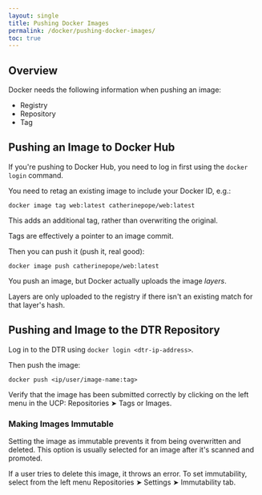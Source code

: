 ```yaml
---
layout: single
title: Pushing Docker Images
permalink: /docker/pushing-docker-images/
toc: true
---
```


## Overview

Docker needs the following information when pushing an image:

- Registry
- Repository
- Tag

## Pushing an Image to Docker Hub

If you're pushing to Docker Hub, you need to log in first using the `docker login` command.

You need to retag an existing image to include your Docker ID, e.g.:

`docker image tag web:latest catherinepope/web:latest`

This adds an additional tag, rather than overwriting the original.

Tags are effectively a pointer to an image commit.

Then you can push it (push it, real good):

`docker image push catherinepope/web:latest`

You push an image, but Docker actually uploads the image *layers*.

Layers are only uploaded to the registry if there isn't an existing match for that layer's hash.

## Pushing and Image to the DTR Repository

Log in to the DTR using `docker login <dtr-ip-address>`.

Then push the image:

`docker push <ip/user/image-name:tag>`

Verify that the image has been submitted correctly by clicking on the left menu in the UCP: Repositories ➤ Tags or Images.

### Making Images Immutable

Setting the image as immutable prevents it from being overwritten and deleted. This option is usually selected for an image after it's scanned and promoted.

If a user tries to delete this image, it throws an error. To set immutability, select from the left menu Repositories ➤ Settings ➤ Immutability tab.

